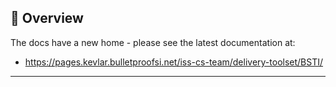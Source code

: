## 📍 Overview

The docs have a new home - please see the latest documentation at: 
- https://pages.kevlar.bulletproofsi.net/iss-cs-team/delivery-toolset/BSTI/

---

